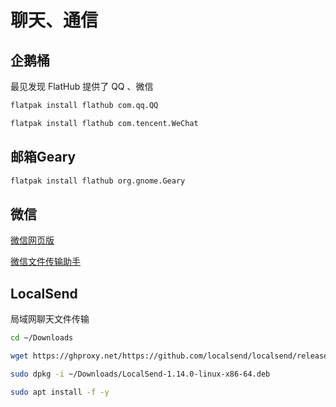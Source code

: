 # 聊天、通信

## 企鹅桶

最见发现 FlatHub 提供了 QQ 、微信

```Bash
flatpak install flathub com.qq.QQ
```

```Bash
flatpak install flathub com.tencent.WeChat
```

## 邮箱Geary

```bash
flatpak install flathub org.gnome.Geary
```

## 微信

[微信网页版](https://web.wechat.com/)

[微信文件传输助手](https://filehelper.weixin.qq.com/)

## LocalSend

局域网聊天文件传输

```bash
cd ~/Downloads

wget https://ghproxy.net/https://github.com/localsend/localsend/releases/download/v1.14.0/LocalSend-1.14.0-linux-x86-64.deb

sudo dpkg -i ~/Downloads/LocalSend-1.14.0-linux-x86-64.deb

sudo apt install -f -y
```

